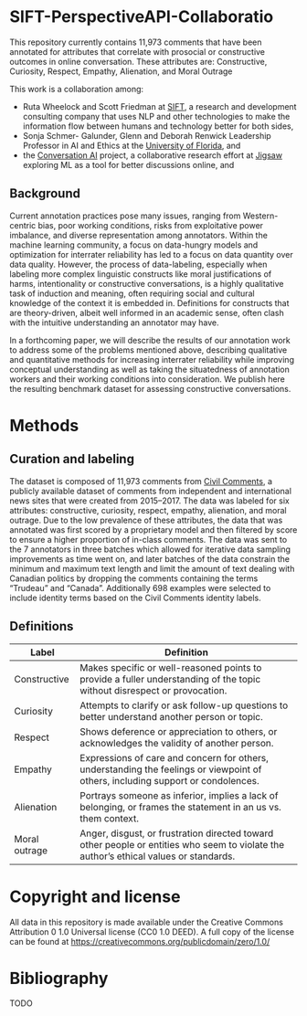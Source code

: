 # SIFT-PerspectiveAPI-Collaboratio
This repository currently contains 11,973 comments that have been annotated for attributes that correlate with prosocial or constructive outcomes in online conversation. These attributes are: Constructive, Curiosity, Respect, Empathy, Alienation, and Moral Outrage

This work is a collaboration among:
* Ruta Wheelock and Scott Friedman at [SIFT](https://www.sift.net/), a research and development consulting company that uses NLP and other technologies to make the information flow between humans and technology better for both sides, 
* Sonja Schmer- Galunder, Glenn and Deborah Renwick Leadership Professor in AI and Ethics at the [University of Florida](https://www.cise.ufl.edu/sonja-schmer-galunder/), and
* the [Conversation AI](https://conversationai.github.io/)
project, a collaborative research effort at [Jigsaw](https://jigsaw.google.com) exploring ML as a tool for better discussions online, and

## Background

Current annotation practices pose many issues, ranging from Western-centric bias, poor working conditions, risks from exploitative power imbalance, and diverse representation among annotators. Within the machine learning community, a focus on data-hungry models and optimization for interrater reliability has led to a focus on data quantity over data quality. However, the process of data-labeling, especially when labeling more complex linguistic constructs like moral justifications of harms, intentionality or constructive conversations, is a highly qualitative task of induction and meaning, often requiring social and cultural knowledge of the context it is embedded in. Definitions for constructs that are theory-driven, albeit well informed in an academic sense, often clash with the intuitive understanding an annotator may have.

In a forthcoming paper, we will describe the results of our annotation work to address some of the problems mentioned above, describing qualitative and quantitative methods for increasing interrater reliability while improving conceptual understanding as well as taking the situatedness of annotation workers and their working conditions into consideration. We publish here the resulting benchmark dataset for assessing constructive conversations.

# Methods

## Curation and labeling

The dataset is composed of 11,973 comments from [Civil Comments](https://www.tensorflow.org/datasets/catalog/civil_comments), a publicly available dataset of comments from independent and international news sites that were created from 2015–2017. The data was labeled for six attributes: constructive, curiosity, respect, empathy, alienation, and moral outrage. Due to the low prevalence of these attributes, the data that was annotated was first scored by a proprietary model and then filtered by score to ensure a higher proportion of in-class comments. The data was sent to the 7 annotators in three batches which allowed for iterative data sampling improvements as time went on, and later batches of the data constrain the minimum and maximum text length and limit the amount of text dealing with Canadian politics by dropping the comments containing the terms “Trudeau” and “Canada”.  Additionally 698 examples were selected to include identity terms based on the Civil Comments identity labels.

## Definitions

| Label      | Definition |
| ----------- | ----------- |
| Constructive      | Makes specific or well-reasoned points to provide a fuller understanding of the topic without disrespect or provocation.       |
| Curiosity   | Attempts to clarify or ask follow-up questions to better understand another person or topic.         |
| Respect   | Shows deference or appreciation to others, or acknowledges the validity of another person.        |
| Empathy   | Expressions of care and concern for others, understanding the feelings or viewpoint of others, including support or condolences.        |
| Alienation   | Portrays someone as inferior, implies a lack of belonging, or frames the statement in an us vs. them context.        |
| Moral outrage   | Anger, disgust, or frustration directed toward other people or entities who seem to violate the author’s ethical values or standards.        |

# Copyright and license

All data in this repository is made available under the Creative Commons Attribution
0 1.0 Universal license (CC0 1.0 DEED). A full copy of the license can be found
at https://creativecommons.org/publicdomain/zero/1.0/

# Bibliography

TODO
